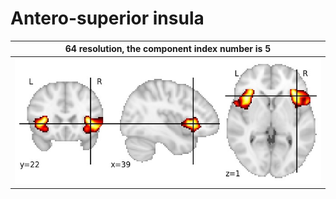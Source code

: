 # **Antero-superior insula**

| 64 resolution, the component index number is 5|
|:---:|
| ![Component 64](../64/final/5.jpg "From component 64: Antero-superior insula") |
